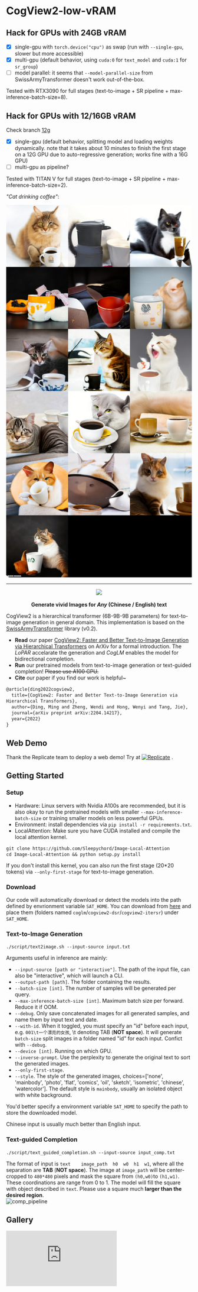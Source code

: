 # CogView2-low-vRAM


## Hack for GPUs with 24GB vRAM 

- [x] single-gpu with `torch.device("cpu")` as swap (run with `--single-gpu`, slower but more accessible)
- [x] multi-gpu (default behavior, using `cuda:0` for `text_model` and `cuda:1` for `sr_group`)
- [ ] model parallel: it seems that `--model-parallel-size` from SwissArmyTransformer doesn't work out-of-the-box. 

Tested with RTX3090 for full stages (text-to-image + SR pipeline + max-inference-batch-size=8).

## Hack for GPUs with 12/16GB vRAM

Check branch [12g](https://github.com/lkwq007/CogView2-low-vram/tree/12g)

- [x] single-gpu (default behavior, splitting model and loading weights dynamically. note that it takes about 10 minutes to finish the first stage on a 12G GPU due to auto-regressive generation; works fine with a 16G GPU)
- [ ] multi-gpu as pipeline?

Tested with TITAN V for full stages (text-to-image + SR pipeline + max-inference-batch-size=2).

*"Cat drinking coffee"*:

![cat-drinking-coffee](assets/cat-coffee.jpeg)

---

<p align="center">
    <img src="assets/logo2.png"/>
</p>
<p align="center">
<b>Generate vivid Images for <i>Any</i> (Chinese / English) text</b>
</p>

CogView2 is a hierarchical transformer (6B-9B-9B parameters) for text-to-image generation in general domain. This implementation is based on the [SwissArmyTransformer](https://github.com/THUDM/SwissArmyTransformer) library (v0.2).

* **Read** our paper [CogView2: Faster and Better Text-to-Image Generation via Hierarchical Transformers](https://arxiv.org/abs/2204.14217) on ArXiv for a formal introduction. The *LoPAR* accelarate the generation and *CogLM* enables the model for bidirectional completion.
* **Run** our pretrained models from text-to-image generation or text-guided completion! ~~Please use A100 GPU.~~
* **Cite** our paper if you find our work is helpful~ 
```
@article{ding2022cogview2,
  title={CogView2: Faster and Better Text-to-Image Generation via Hierarchical Transformers},
  author={Ding, Ming and Zheng, Wendi and Hong, Wenyi and Tang, Jie},
  journal={arXiv preprint arXiv:2204.14217},
  year={2022}
}
```

## Web Demo
Thank the Replicate team to deploy a web demo! Try at [![Replicate](https://replicate.com/thudm/cogview2/badge)](https://replicate.com/thudm/cogview2) .

## Getting Started
### Setup
* Hardware: Linux servers with Nvidia A100s are recommended, but it is also okay to run the pretrained models with smaller `--max-inference-batch-size` or training smaller models on less powerful GPUs.
* Environment: install dependencies via `pip install -r requirements.txt`. 
* LocalAttention: Make sure you have CUDA installed and compile the local attention kernel.
```shell
git clone https://github.com/Sleepychord/Image-Local-Attention
cd Image-Local-Attention && python setup.py install
```
If you don't install this kernel, you can also run the first stage (20*20 tokens) via `--only-first-stage` for text-to-image generation.

### Download
Our code will automatically download or detect the models into the path defined by envrionment variable `SAT_HOME`. You can download from [here](https://model.baai.ac.cn/model-detail/100041) and place them (folders named `coglm`/`cogview2-dsr`/`cogview2-itersr`) under `SAT_HOME`. 

### Text-to-Image Generation
```
./script/text2image.sh --input-source input.txt
```
Arguments useful in inference are mainly:
* `--input-source [path or "interactive"]`. The path of the input file, can also be "interactive", which will launch a CLI.
* `--output-path [path]`. The folder containing the results.
* `--batch-size [int]`. The number of samples will be generated per query.
* `--max-inference-batch-size [int]`. Maximum batch size per forward. Reduce it if OOM. 
* `--debug`. Only save concatenated images for all generated samples, and name them by input text and date. 
* `--with-id`. When it toggled, you must specify an "id" before each input, e.g. `001\t一个漂亮的女孩`, \t denoting TAB (**NOT space**). It will generate `batch-size` split images in a folder named "id" for each input. Confict with `--debug`.
* `--device [int]`. Running on which GPU. 
* `--inverse-prompt`. Use the perplexity to generate the original text to sort the generated images.
* `--only-first-stage`. 
* `--style`. The style of the generated images, choices=['none', 'mainbody', 'photo', 'flat', 'comics', 'oil', 'sketch', 'isometric', 'chinese', 'watercolor']. The default style is `mainbody`, usually an isolated object with white background.

You'd better specify a environment variable `SAT_HOME` to specify the path to store the downloaded model.

Chinese input is usually much better than English input.

### Text-guided Completion
```
./script/text_guided_completion.sh --input-source input_comp.txt
```
The format of input is `text	image_path	h0	w0	h1	w1`, where all the separation are **TAB** (**NOT space**). The image at `image_path` will be center-cropped to `480*480` pixels and mask the square from `(h0,w0)`to `(h1,w1)`. These coordinations are range from 0 to 1. The model will fill the square with object described in `text`. Please use a square much **larger than the desired region**.  
<img width="741" alt="comp_pipeline" src="https://user-images.githubusercontent.com/9153807/174002452-3670850f-b234-4515-8ac8-2971de26f78a.png">

## Gallery


![more_samples](https://github.com/THUDM/CogView2/files/8553662/big.1.pdf)

